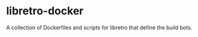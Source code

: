libretro-docker
===========
A collection of Dockerfiles and scripts for libretro that define the build bots.
